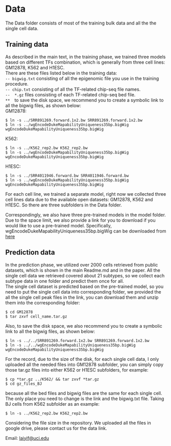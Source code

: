 # Data
The Data folder consists of most of the training bulk data and all the the single cell data.
## Training data
As described in the main text, in the training phase, we trained three models based on different TFs combination, which is generally from three cell lines: GM12878, K562 and H1ESC.   
There are these files listed below in the training data:  
  `-- bigwig.txt` consisting of all the epigenomic file you use in the training procedure.  
  `-- chip.txt` consisting of all the TF-related chip-seq file names.  
  `--  *.gz` files consisting of each TF-related chip-seq bed file.  
  `**  `to save the disk space, we recommend you to create a symbolic link to all the bigwig files, as shown below:  
GM12878:  
  <pre><code>$ ln -s ../SRR891269.forward.1x2.bw SRR891269.forward.1x2.bw
$ ln -s ../wgEncodeDukeMapabilityUniqueness35bp.bigWig wgEncodeDukeMapabilityUniqueness35bp.bigWig
</code></pre>  
K562:  
  <pre><code>$ ln -s ../K562_rep2.bw K562_rep2.bw
$ ln -s ../wgEncodeDukeMapabilityUniqueness35bp.bigWig wgEncodeDukeMapabilityUniqueness35bp.bigWig
</code></pre>  
H1ESC:  
  <pre><code>$ ln -s ../SRR4011946.forward.bw SRR4011946.forward.bw
$ ln -s ../wgEncodeDukeMapabilityUniqueness35bp.bigWig wgEncodeDukeMapabilityUniqueness35bp.bigWig
</code></pre>  

For each cell line, we trained a separate model, right now we collected three cell lines data due to the available open datasets: GM12878, K562 and H1ESC. So there are three subfolders in the Data folder.   

Correspondingly, we also have three pre-trained models in the model folder. Due to the space limit, we also provide a link for you to download if you would like to use a pre-trained model. Specifically, wgEncodeDukeMapabilityUniqueness35bp.bigWig can be downloaded from [here](http://hgdownload.cse.ucsc.edu/goldenpath/hg19/encodeDCC/wgEncodeMapability/)

## Prediction data
In the prediction phase, we utilized over 2000 cells retrieved from public datasets, which is shown in the main Readme.md and in the paper. All the single cell data we retrieved covered about 21 subtypes, so we collect each subtype data in one folder and predict them once for all.  
The single cell dataset is predicted based on the pre-trained model, so you need to put the single cell data into corresponding folder, we provided the all the single cell peak files in the link, you can download them and unzip them into the corresponding folder:  
<pre><code>$ cd GM12878
$ tar zxvf cell_name.tar.gz
</code></pre>   
Also, to save the disk space, we also recommend you to create a symbolic link to all the bigwig files, as shown below:
<pre><code>$ ln -s ../../SRR891269.forward.1x2.bw SRR891269.forward.1x2.bw
$ ln -s ../../wgEncodeDukeMapabilityUniqueness35bp.bigWig wgEncodeDukeMapabilityUniqueness35bp.bigWig
</code></pre>  
For the record, due to the size of the disk, for each single cell data, I only uploaded all the needed files into GM12878 subfolder, you can simply copy those tar.gz files into either K562 or H1ESC subfolders, for example:  
<pre><code>$ cp *tar.gz ../K562/ && tar zxvf *tar.gz
$ cd gz_files_BJ
</code></pre>   
because all the bed files and bigwig files are the same for each single cell. The only place you need to change is the link and the bigwig.txt file. Taking BJ cells from K562 subfolder as an example:  
<pre><code>$ ln -s ../K562_rep2.bw K562_rep2.bw  
</code></pre>  


Considering the file size in the repository. We uploaded all the files in google drive, please contact us for the data link.

Email: laiyif@uci.edu
